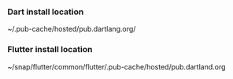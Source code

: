 ### Dart install location
~/.pub-cache/hosted/pub.dartlang.org/

### Flutter install location
~/snap/flutter/common/flutter/.pub-cache/hosted/pub.dartland.org
